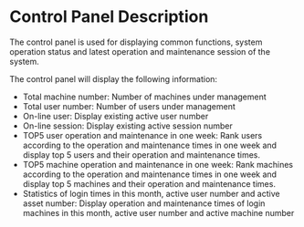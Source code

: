 # Control Panel Description

The control panel is used for displaying common functions, system operation status and latest operation and maintenance session of the system.

The control panel will display the following information:
- Total machine number: Number of machines under management
- Total user number: Number of users under management
- On-line user: Display existing active user number
- On-line session: Display existing active session number
- TOP5 user operation and maintenance in one week: Rank users according to the operation and maintenance times in one week and display top 5 users and their operation and maintenance times.
- TOP5 machine operation and maintenance in one week: Rank machines according to the operation and maintenance times in one week and display top 5 machines and their operation and maintenance times.
- Statistics of login times in this month, active user number and active asset number: Display operation and maintenance times of login machines in this month, active user number and active machine number




